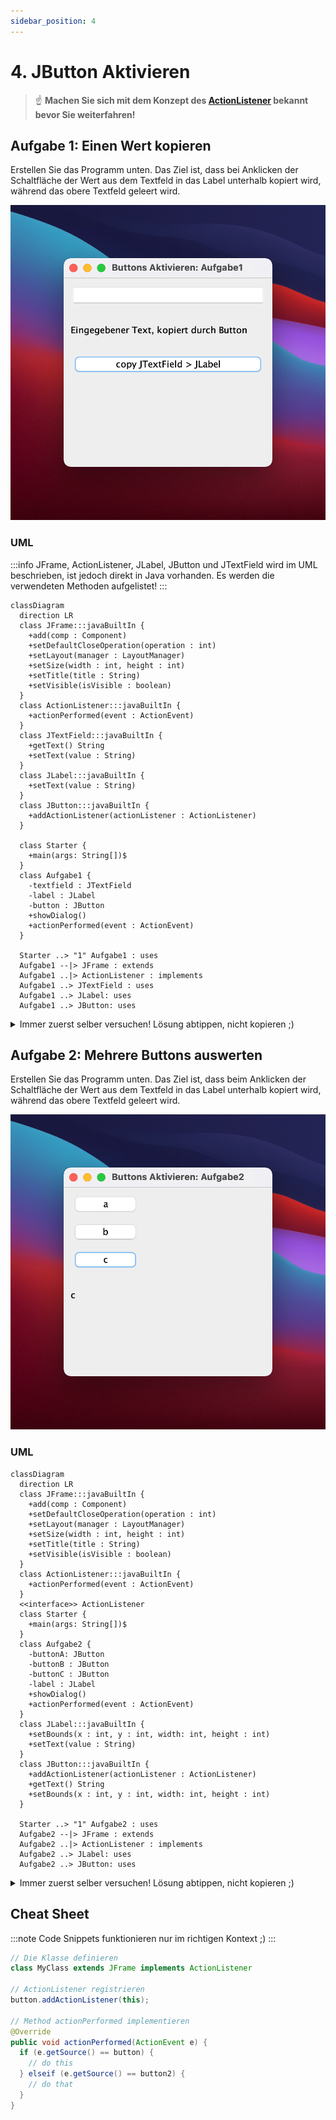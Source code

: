 ```yaml
---
sidebar_position: 4
---
```


# 4. JButton Aktivieren

> :point_up: **Machen Sie sich mit dem Konzept des
> [ActionListener](../konzepte/actionlistener.md) bekannt bevor Sie
> weiterfahren!**

## Aufgabe 1: Einen Wert kopieren

Erstellen Sie das Programm unten. Das Ziel ist, dass bei Anklicken der
Schaltfläche der Wert aus dem Textfeld in das Label unterhalb kopiert wird,
während das obere Textfeld geleert wird.

![Buttons-Aktivieren-AufgabeButtons-Aktivieren-Aufgabe11](../img/Buttons-Aktivieren-Aufgabe1.png)

### UML

:::info JFrame, ActionListener, JLabel, JButton und JTextField wird im UML
beschrieben, ist jedoch direkt in Java vorhanden. Es werden die verwendeten
Methoden aufgelistet! :::

```mermaid
classDiagram
  direction LR
  class JFrame:::javaBuiltIn {
    +add(comp : Component)
    +setDefaultCloseOperation(operation : int)
    +setLayout(manager : LayoutManager)
    +setSize(width : int, height : int)
    +setTitle(title : String)
    +setVisible(isVisible : boolean)
  }
  class ActionListener:::javaBuiltIn {
    +actionPerformed(event : ActionEvent)
  }
  class JTextField:::javaBuiltIn {
    +getText() String
    +setText(value : String)
  }
  class JLabel:::javaBuiltIn {
    +setText(value : String)
  }
  class JButton:::javaBuiltIn {
    +addActionListener(actionListener : ActionListener)
  }

  class Starter {
    +main(args: String[])$
  }
  class Aufgabe1 {
    -textfield : JTextField
    -label : JLabel
    -button : JButton
    +showDialog()
    +actionPerformed(event : ActionEvent)
  }

  Starter ..> "1" Aufgabe1 : uses
  Aufgabe1 --|> JFrame : extends
  Aufgabe1 ..|> ActionListener : implements
  Aufgabe1 ..> JTextField : uses
  Aufgabe1 ..> JLabel: uses
  Aufgabe1 ..> JButton: uses
```

<details>
  <summary>
    Immer zuerst selber versuchen! Lösung abtippen, nicht kopieren ;)
  </summary>

```java
import java.awt.event.ActionEvent;
import java.awt.event.ActionListener;
import javax.swing.JButton;
import javax.swing.JFrame;
import javax.swing.JLabel;
import javax.swing.JTextField;

public class Aufgabe1 extends JFrame implements ActionListener { private
JTextField textfield = new JTextField(); private JLabel label = new JLabel("");
private JButton button = new JButton("copy JTextField > JLabel");

public void showDialog() { setLayout(null);

    textfield.setBounds(10, 10, 280, 30);
    add(textfield);
    label.setBounds(10, 60, 280, 30);
    add(label);
    button.setBounds(10, 110, 280, 30);
    add(button);
    button.addActionListener(this);

    setDefaultCloseOperation(EXIT_ON_CLOSE);
    setSize(300, 300);
    setTitle("Buttons Aktivieren: Aufgabe1");
    setVisible(true);

}

@Override public void actionPerformed(ActionEvent e) { String text =
textfield.getText(); // Auslesen vom Textfeld label.setText(text); // Kopieren
vom Textfeld textfield.setText(""); // leeren des Textfeldes } }

```

</details>

## Aufgabe 2: Mehrere Buttons auswerten

Erstellen Sie das Programm unten. Das Ziel ist, dass beim Anklicken der
Schaltfläche der Wert aus dem Textfeld in das Label unterhalb kopiert wird,
während das obere Textfeld geleert wird.

![](../img/Buttons-Aktivieren-Aufgabe2.png)

### UML

```mermaid
classDiagram
  direction LR
  class JFrame:::javaBuiltIn {
    +add(comp : Component)
    +setDefaultCloseOperation(operation : int)
    +setLayout(manager : LayoutManager)
    +setSize(width : int, height : int)
    +setTitle(title : String)
    +setVisible(isVisible : boolean)
  }
  class ActionListener:::javaBuiltIn {
    +actionPerformed(event : ActionEvent)
  }
  <<interface>> ActionListener
  class Starter {
    +main(args: String[])$
  }
  class Aufgabe2 {
    -buttonA: JButton
    -buttonB : JButton
    -buttonC : JButton
    -label : JLabel
    +showDialog()
    +actionPerformed(event : ActionEvent)
  }
  class JLabel:::javaBuiltIn {
    +setBounds(x : int, y : int, width: int, height : int)
    +setText(value : String)
  }
  class JButton:::javaBuiltIn {
    +addActionListener(actionListener : ActionListener)
    +getText() String
    +setBounds(x : int, y : int, width: int, height : int)
  }

  Starter ..> "1" Aufgabe2 : uses
  Aufgabe2 --|> JFrame : extends
  Aufgabe2 ..|> ActionListener : implements
  Aufgabe2 ..> JLabel: uses
  Aufgabe2 ..> JButton: uses
```

<details>
  <summary>
    Immer zuerst selber versuchen! Lösung abtippen, nicht kopieren ;)
  </summary>

```java
import java.awt.event.ActionEvent;
import java.awt.event.ActionListener;
import javax.swing.JButton;
import javax.swing.JFrame;
import javax.swing.JLabel;

public class Aufgabe2 extends JFrame implements ActionListener { private JLabel
label = new JLabel(""); private JButton buttonA = new JButton("a"); private
JButton buttonB = new JButton("b"); private JButton buttonC = new JButton("c");

public void showDialog() { setLayout(null);

    buttonA.setBounds(10, 10, 100, 30);
    add(buttonA);
    buttonA.addActionListener(this);
    buttonB.setBounds(10, 50, 100, 30);
    add(buttonB);
    buttonB.addActionListener(this);
    buttonC.setBounds(10, 90, 100, 30);
    add(buttonC);
    buttonC.addActionListener(this);
    label.setBounds(10, 140, 100, 30);
    add(label);

    setDefaultCloseOperation(EXIT_ON_CLOSE);
    setSize(300, 300);
    setTitle("Buttons Aktivieren: Aufgabe2");
    setVisible(true);

}

@Override public void actionPerformed(ActionEvent e) { // highlight-start

    // Hier werden nun die einzelnen Buttons identifiziert!
    if (e.getSource() == buttonA) {
      label.setText(buttonA.getText());
    } else if (e.getSource() == buttonB) {
      label.setText(buttonB.getText());
    } else if (e.getSource() == buttonC) {
      label.setText(buttonC.getText());
    }

    // highlight-end

} }

````

</details>

## Cheat Sheet

:::note Code Snippets funktionieren nur im richtigen Kontext ;) :::

```java
// Die Klasse definieren
class MyClass extends JFrame implements ActionListener

// ActionListener registrieren
button.addActionListener(this);

// Method actionPerformed implementieren
@Override
public void actionPerformed(ActionEvent e) {
  if (e.getSource() == button) {
    // do this
  } elseif (e.getSource() == button2) {
    // do that
  }
}
````
